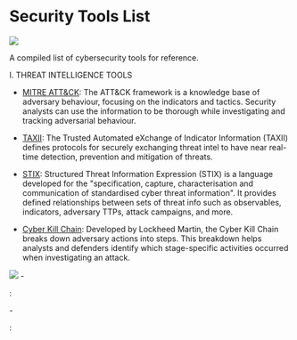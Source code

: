 # Security Tools List
<img src="https://www.xcitium.com/images/cyber-threat-intelligence.png" />

A compiled list of cybersecurity tools for reference.

I. THREAT INTELLIGENCE TOOLS
  - <p><a href="https://attack.mitre.org/">MITRE ATT&CK</a>: The ATT&CK framework is a knowledge base of adversary behaviour, focusing on the indicators and tactics. Security analysts can use the information to be thorough while investigating and tracking adversarial behaviour.</p>
  - <p><a href="https://oasis-open.github.io/cti-documentation/taxii/intro">TAXII</a>: The Trusted Automated eXchange of Indicator Information (TAXII) defines protocols for securely exchanging threat intel to have near real-time detection, prevention and mitigation of threats.</p>
  - <p><a href="https://oasis-open.github.io/cti-documentation/stix/intro">STIX</a>: Structured Threat Information Expression (STIX) is a language developed for the "specification, capture, characterisation and communication of standardised cyber threat information". It provides defined relationships between sets of threat info such as observables, indicators, adversary TTPs, attack campaigns, and more.</p>
  - <p><a href="https://www.lockheedmartin.com/en-us/capabilities/cyber/cyber-kill-chain.html">Cyber Kill Chain</a>: Developed by Lockheed Martin, the Cyber Kill Chain breaks down adversary actions into steps. This breakdown helps analysts and defenders identify which stage-specific activities occurred when investigating an attack.</p>
  <img src="https://tryhackme-images.s3.amazonaws.com/user-uploads/5fc2847e1bbebc03aa89fbf2/room-content/ef67be43aaf8073a8309df3e160c7e36.png" />
  - <p><a href=""></a>: </p>
  - <p><a href=""></a>: </p>
  
